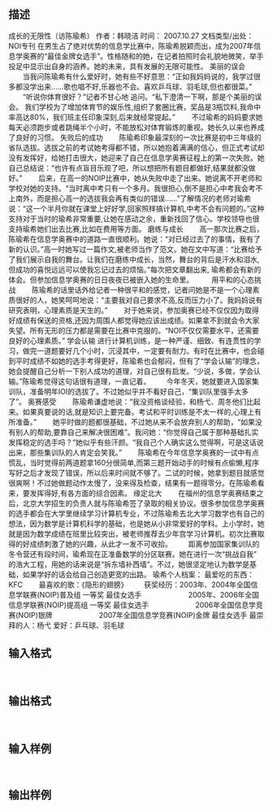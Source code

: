 ## 描述

成长的无限性（访陈瑜希） 作者：韩晓洁 时间： 2007.10.27 文档类型/出处：NOI专刊 在男生占了绝对优势的信息学比赛中，陈瑜希脱颖而出，成为2007年信息学奥赛的“最佳金牌女选手”。性格随和的她，在记者拍照时会礼貌地微笑，举手投足中显示出自身的涵养。她的未来，具有发展的无限可能性。 美丽的误会 　　当我问陈瑜希有什么爱好时，她有些不好意思：“正如我妈妈说的，我学过很多都没学出来……歌也唱不好,乐器也不会。喜欢乒乓球、羽毛球,但也都很菜。” 　　“听说你体育很好？”记者不甘心地 追问。“私下澄清一下啊，那是个美丽的误会。 我们学校为了增加体育节的娱乐性,组织了套圈比赛，奖品是3瓶饮料,我命中率高达80%，我们班主任印象深刻,后来就经常提起。” 　　不过瑜希的妈妈要求她每天必须跑步或者跳绳半个小时，不能放松对体育锻炼的重视。她长久以来也养成了良好的习惯。 失败后的成功 　　陈瑜希印象最深刻的一次比赛是初中三年级的省队选拔。选拔之前的考试她考得都不错，所以她抱着满满的信心，但正式考试却没有发挥好，给她打击很大，她迎来了自己在信息学奥赛征程上的第一次失败。她自己总结说：“也许有点盲目乐观了吧，所以想把所有题目都做好,结果就都没做好。” 　　后来，在高一的NOIP比赛中，她从失败中走了出来。她说离不开老师和学校对她的支持。“当时离中考只有一个多月。我很担心,倒不是担心中考我会考不上南外，而是担心高一的选拔我会再有类似的错误……”了解情况的老师对瑜希说：“这一个半月你就在课堂上好好学,回家照样搞计算机,中考不会有问题的。”这种支持对于当时的瑜希非常重要,让她在感动之余，重新找回了信心。学校领导也很支持瑜希她们出去比赛,比如在费用等方面。 磨练与成长 　　高一那次比赛之后，陈瑜希在信息学奥赛中的道路一直很顺利。她说：“对已经过去了的事情，我有了新的认识。”高一时她写过一篇作文,被老师当作了范文。她在文中写道：“比赛给予了我们展示自我的舞台。让我们在磨练中成长，当然，舞台的背后是汗水和泪水,但成功的喜悦远远可以使我忘记过去的烦恼。”每次把文章翻出来, 瑜希都会有新的体会。但参加信息学奥赛的日日夜夜已被嵌入她的生命里。 　　 用平和的心态挑战 　　陈瑜希的话里话外给记者一种很平和的感觉，记者问她是不是一个心理素质很好的人，她笑呵呵地说：“主要我对自己要求不高,反而压力小了。我妈妈说有研究表明，心理素质是天生的。” 　　对于她来说，参加奥赛已经不仅仅因为取得好成绩有保送的资格,还因为周围人都觉得她应该出成绩。如果拿不到就会令大家失望。所有无形的压力都是需要在比赛中克服的。“NOI不仅仅需要水平，还需要良好的心理素质。” 学会认输 进行计算机训练，是一种严谨、细致、有连贯性的学习，做完一道题要好几个小时，沉浸其中，一定要有耐力。有时在比赛中，也会碰到平时成绩不如她的选手考得更好，陈瑜希也会郁闷，但有了“学会认输”的理念，她会提醒自己分析一下别人成功的道理，对自己很有启发。“少说，多做，学会认输。”陈瑜希觉得这句话很有道理，一直记着。 　　今年冬天，她就要进入国家集训队，准备明年IOI的选拔了。不过她似乎并不看好自己，“集训队里强手太多了”。 奥赛感受 　　陈瑜希谦虚地说：“我没资格谈经验，和杨弋、周冬他们比起来。如果真要说的话,就是知识上要完备。考试和平时训练是不太一样的,心理上有所准备。” 　　她平时做的题都很基础，不过她从来不会放弃别人的帮助，“如果没有别人的帮助,要靠自己来解决很困难”。我问她：“你觉得自己属于那种基础扎实发挥稳定的选手吗？”她似乎有些汗颜。“我自己个人确实这么觉得啊，可是这话说出来，那些集训队的人肯定会笑我。” 　　陈瑜希在今年信息学奥赛的一试中有点慌乱，当时觉得前两道题拿160分很简单,而第三题开始动手的时候有点偷懒,程序写好之后才发现了错误，所以后来时间就不够了。二试的时候，她拿到题目就感觉很爽啊！不过她做题动作太慢了，没来得及检查，结果有一题得零分。在陈瑜希看来，要发挥得好,有各方面的综合因素。 缘定北大 　　在福州的信息学奥赛结束之后，北京大学招生的负责人就与陈瑜希签了录取的相关协议。很多参加信息学奥赛的选手都会在大学里继续学习计算机专业，不过陈瑜希去北大学习数学也有自己的想法，因为数学是计算机科学的基础，也是她从小非常爱好的学科。上小学时，她就是因为数学成绩在班里比较突出，被老师推荐去少年宫学习计算机。初次比赛取得的好成绩刺激了她的兴趣，从此才一发不可收拾。 　　距离参加国家集训队的冬令营还有段时间，瑜希现在正准备数学的分区联赛。她在进行一次“挑战自我” 的浩大工程，用她的话来说是“拆东墙补西墙”。不过，她很坚定地认为数学是基础，如果学好的话会给自己创造更宽的出路。 瑜希个人档案： 最爱吃的东西：KFC 　　最喜欢的歌：《隐形的翅膀》 　　获奖经历：2003年、2004年全国信息学联赛(NOIP)普及组 一等奖 最佳女选手 　　　　　　 2005年、2006年全国信息学联赛(NOIP)提高组 一等奖 最佳女选手 　　　　　　 2006年全国信息学竞赛(NOIP)银牌 　　　　　　 2007年全国信息学竞赛(NOIP)金牌 最佳女选手 最崇拜的人：杨弋 爱好：乒乓球、羽毛球 

## 输入格式

 

## 输出格式

 

## 输入样例

```plaintext
 
```

## 输出样例

```plaintext
 
```



 



 

